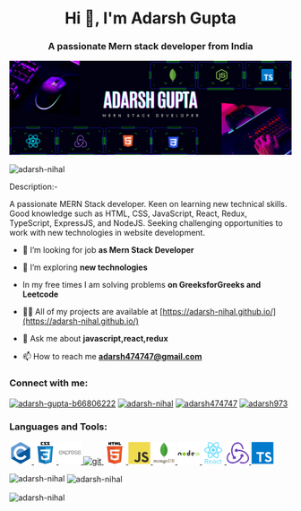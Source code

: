 <h1 align="center">Hi 👋, I'm Adarsh Gupta</h1>
<h3 align="center">A passionate Mern stack developer from India</h3>

![logo](https://github.com/Adarsh-nihal/Adarsh-nihal/blob/main/adarsh.png)

<p align="left"> <img src="https://komarev.com/ghpvc/?username=adarsh-nihal&label=Profile%20views&color=0e75b6&style=plastic" alt="adarsh-nihal" /> </p
  
### Description:-
A passionate MERN Stack developer. Keen on learning new technical skills.
Good knowledge such as HTML, CSS, JavaScript, React, Redux, TypeScript,
ExpressJS, and NodeJS. Seeking challenging opportunities to work with new
technologies in website development.

- 🔭 I’m looking for job **as Mern Stack Developer**

- 🌱 I’m exploring **new technologies**

- In my free times I am solving problems **on GreeksforGreeks and Leetcode**

- 👨‍💻 All of my projects are available at [https://adarsh-nihal.github.io/](https://adarsh-nihal.github.io/)

- 💬 Ask me about **javascript,react,redux**

- 📫 How to reach me **adarsh474747@gmail.com**

<h3 align="left">Connect with me:</h3>
<p align="left">
<a href="https://linkedin.com/in/adarsh-gupta-b66806222" target="blank"><img align="center" src="https://raw.githubusercontent.com/rahuldkjain/github-profile-readme-generator/master/src/images/icons/Social/linked-in-alt.svg" alt="adarsh-gupta-b66806222" height="30" width="40" /></a>
<a href="https://codesandbox.com/adarsh-nihal" target="blank"><img align="center" src="https://raw.githubusercontent.com/rahuldkjain/github-profile-readme-generator/master/src/images/icons/Social/codesandbox.svg" alt="adarsh-nihal" height="30" width="40" /></a>
<a href="https://www.hackerrank.com/adarsh474747" target="blank"><img align="center" src="https://raw.githubusercontent.com/rahuldkjain/github-profile-readme-generator/master/src/images/icons/Social/hackerrank.svg" alt="adarsh474747" height="30" width="40" /></a>
<a href="https://www.leetcode.com/adarsh973" target="blank"><img align="center" src="https://raw.githubusercontent.com/rahuldkjain/github-profile-readme-generator/master/src/images/icons/Social/leet-code.svg" alt="adarsh973" height="30" width="40" /></a>
</p>

<h3 align="left">Languages and Tools:</h3>
<p align="left"> <a href="https://www.cprogramming.com/" target="_blank" rel="noreferrer"> <img src="https://raw.githubusercontent.com/devicons/devicon/master/icons/c/c-original.svg" alt="c" width="40" height="40"/> </a> <a href="https://www.w3schools.com/css/" target="_blank" rel="noreferrer"> <img src="https://raw.githubusercontent.com/devicons/devicon/master/icons/css3/css3-original-wordmark.svg" alt="css3" width="40" height="40"/> </a> <a href="https://expressjs.com" target="_blank" rel="noreferrer"> <img src="https://raw.githubusercontent.com/devicons/devicon/master/icons/express/express-original-wordmark.svg" alt="express" width="40" height="40"/> </a> <a href="https://git-scm.com/" target="_blank" rel="noreferrer"> <img src="https://www.vectorlogo.zone/logos/git-scm/git-scm-icon.svg" alt="git" width="40" height="40"/> </a> <a href="https://www.w3.org/html/" target="_blank" rel="noreferrer"> <img src="https://raw.githubusercontent.com/devicons/devicon/master/icons/html5/html5-original-wordmark.svg" alt="html5" width="40" height="40"/> </a> <a href="https://developer.mozilla.org/en-US/docs/Web/JavaScript" target="_blank" rel="noreferrer"> <img src="https://raw.githubusercontent.com/devicons/devicon/master/icons/javascript/javascript-original.svg" alt="javascript" width="40" height="40"/> </a> <a href="https://www.mongodb.com/" target="_blank" rel="noreferrer"> <img src="https://raw.githubusercontent.com/devicons/devicon/master/icons/mongodb/mongodb-original-wordmark.svg" alt="mongodb" width="40" height="40"/> </a> <a href="https://nodejs.org" target="_blank" rel="noreferrer"> <img src="https://raw.githubusercontent.com/devicons/devicon/master/icons/nodejs/nodejs-original-wordmark.svg" alt="nodejs" width="40" height="40"/> </a> <a href="https://reactjs.org/" target="_blank" rel="noreferrer"> <img src="https://raw.githubusercontent.com/devicons/devicon/master/icons/react/react-original-wordmark.svg" alt="react" width="40" height="40"/> </a> <a href="https://redux.js.org" target="_blank" rel="noreferrer"> <img src="https://raw.githubusercontent.com/devicons/devicon/master/icons/redux/redux-original.svg" alt="redux" width="40" height="40"/> </a> <a href="https://www.typescriptlang.org/" target="_blank" rel="noreferrer"> <img src="https://raw.githubusercontent.com/devicons/devicon/master/icons/typescript/typescript-original.svg" alt="typescript" width="40" height="40"/> </a> </p>

<p><img align="left" src="https://github-readme-stats.vercel.app/api/top-langs?username=adarsh-nihal&show_icons=true&title_color=ffc800&text_color=fffafa&bg_color=100f0f&locale=en&layout=compact" alt="adarsh-nihal" /></p>

<p>&nbsp;<img align="center" src="https://github-readme-stats.vercel.app/api?username=adarsh-nihal&show_icons=true&title_color=00bfff&text_color=ffffff&bg_color=0b0a0a&locale=en" alt="adarsh-nihal" /></p>

<p><img align="center" src="https://github-readme-streak-stats.herokuapp.com/?user=adarsh-nihal&theme=highcontrast" alt="adarsh-nihal" /></p>
